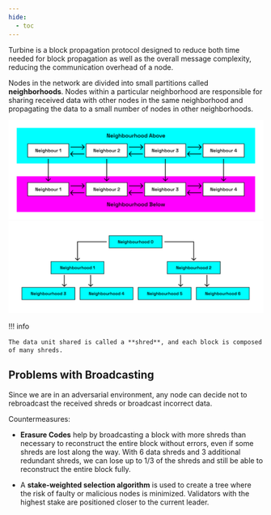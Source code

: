 ```yaml
---
hide:
  - toc
---
```


Turbine is a block propagation protocol designed to reduce both time needed for block propagation as well as the overall message complexity, reducing the communication overhead of a node.

Nodes in the network are divided into small partitions called **neighborhoods**. Nodes within a particular neighborhood are responsible for sharing received data with other nodes in the same neighborhood and propagating the data to a small number of nodes in other neighborhoods.

![Blockchain](../../images/neighbours2.png)
![Blockchain](../../images/neighbours.png)

!!! info

    The data unit shared is called a **shred**, and each block is composed of many shreds.

<h2>Problems with Broadcasting</h2>

Since we are in an adversarial environment, any node can decide not to rebroadcast the received shreds or broadcast incorrect data.

Countermeasures:

- **Erasure Codes** help by broadcasting a block with more shreds than necessary to reconstruct the entire block without errors, even if some shreds are lost along the way. With 6 data shreds and 3 additional redundant shreds, we can lose up to 1/3 of the shreds and still be able to reconstruct the entire block fully.

- A **stake-weighted selection algorithm** is used to create a tree where the risk of faulty or malicious nodes is minimized. Validators with the highest stake are positioned closer to the current leader.
